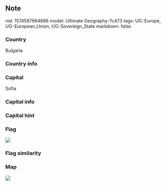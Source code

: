 ## Note
nid: 1574587964686
model: Ultimate Geography-7c473
tags: UG::Europe, UG::European_Union, UG::Sovereign_State
markdown: false

### Country
Bulgaria

### Country info


### Capital
Sofia

### Capital info


### Capital hint


### Flag
<img src="ug-flag-bulgaria.svg">

### Flag similarity


### Map
<img src="ug-map-bulgaria.png">
